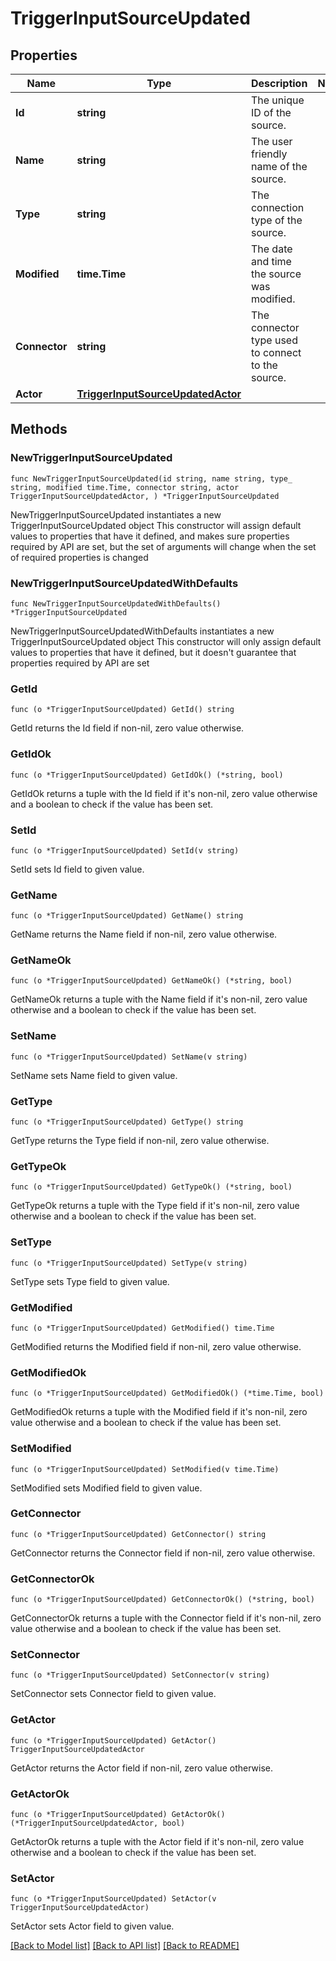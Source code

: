 # TriggerInputSourceUpdated

## Properties

Name | Type | Description | Notes
------------ | ------------- | ------------- | -------------
**Id** | **string** | The unique ID of the source. | 
**Name** | **string** | The user friendly name of the source. | 
**Type** | **string** | The connection type of the source. | 
**Modified** | **time.Time** | The date and time the source was modified. | 
**Connector** | **string** | The connector type used to connect to the source. | 
**Actor** | [**TriggerInputSourceUpdatedActor**](TriggerInputSourceUpdatedActor.md) |  | 

## Methods

### NewTriggerInputSourceUpdated

`func NewTriggerInputSourceUpdated(id string, name string, type_ string, modified time.Time, connector string, actor TriggerInputSourceUpdatedActor, ) *TriggerInputSourceUpdated`

NewTriggerInputSourceUpdated instantiates a new TriggerInputSourceUpdated object
This constructor will assign default values to properties that have it defined,
and makes sure properties required by API are set, but the set of arguments
will change when the set of required properties is changed

### NewTriggerInputSourceUpdatedWithDefaults

`func NewTriggerInputSourceUpdatedWithDefaults() *TriggerInputSourceUpdated`

NewTriggerInputSourceUpdatedWithDefaults instantiates a new TriggerInputSourceUpdated object
This constructor will only assign default values to properties that have it defined,
but it doesn't guarantee that properties required by API are set

### GetId

`func (o *TriggerInputSourceUpdated) GetId() string`

GetId returns the Id field if non-nil, zero value otherwise.

### GetIdOk

`func (o *TriggerInputSourceUpdated) GetIdOk() (*string, bool)`

GetIdOk returns a tuple with the Id field if it's non-nil, zero value otherwise
and a boolean to check if the value has been set.

### SetId

`func (o *TriggerInputSourceUpdated) SetId(v string)`

SetId sets Id field to given value.


### GetName

`func (o *TriggerInputSourceUpdated) GetName() string`

GetName returns the Name field if non-nil, zero value otherwise.

### GetNameOk

`func (o *TriggerInputSourceUpdated) GetNameOk() (*string, bool)`

GetNameOk returns a tuple with the Name field if it's non-nil, zero value otherwise
and a boolean to check if the value has been set.

### SetName

`func (o *TriggerInputSourceUpdated) SetName(v string)`

SetName sets Name field to given value.


### GetType

`func (o *TriggerInputSourceUpdated) GetType() string`

GetType returns the Type field if non-nil, zero value otherwise.

### GetTypeOk

`func (o *TriggerInputSourceUpdated) GetTypeOk() (*string, bool)`

GetTypeOk returns a tuple with the Type field if it's non-nil, zero value otherwise
and a boolean to check if the value has been set.

### SetType

`func (o *TriggerInputSourceUpdated) SetType(v string)`

SetType sets Type field to given value.


### GetModified

`func (o *TriggerInputSourceUpdated) GetModified() time.Time`

GetModified returns the Modified field if non-nil, zero value otherwise.

### GetModifiedOk

`func (o *TriggerInputSourceUpdated) GetModifiedOk() (*time.Time, bool)`

GetModifiedOk returns a tuple with the Modified field if it's non-nil, zero value otherwise
and a boolean to check if the value has been set.

### SetModified

`func (o *TriggerInputSourceUpdated) SetModified(v time.Time)`

SetModified sets Modified field to given value.


### GetConnector

`func (o *TriggerInputSourceUpdated) GetConnector() string`

GetConnector returns the Connector field if non-nil, zero value otherwise.

### GetConnectorOk

`func (o *TriggerInputSourceUpdated) GetConnectorOk() (*string, bool)`

GetConnectorOk returns a tuple with the Connector field if it's non-nil, zero value otherwise
and a boolean to check if the value has been set.

### SetConnector

`func (o *TriggerInputSourceUpdated) SetConnector(v string)`

SetConnector sets Connector field to given value.


### GetActor

`func (o *TriggerInputSourceUpdated) GetActor() TriggerInputSourceUpdatedActor`

GetActor returns the Actor field if non-nil, zero value otherwise.

### GetActorOk

`func (o *TriggerInputSourceUpdated) GetActorOk() (*TriggerInputSourceUpdatedActor, bool)`

GetActorOk returns a tuple with the Actor field if it's non-nil, zero value otherwise
and a boolean to check if the value has been set.

### SetActor

`func (o *TriggerInputSourceUpdated) SetActor(v TriggerInputSourceUpdatedActor)`

SetActor sets Actor field to given value.



[[Back to Model list]](../README.md#documentation-for-models) [[Back to API list]](../README.md#documentation-for-api-endpoints) [[Back to README]](../README.md)


